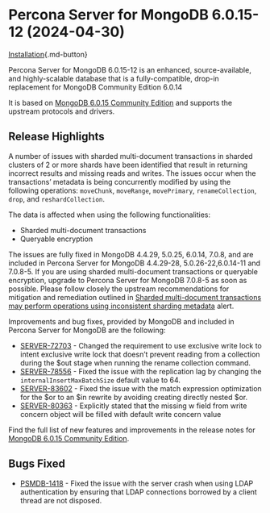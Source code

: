 # Percona Server for MongoDB 6.0.15-12 (2024-04-30)

[Installation](../install/index.md){.md-button}


Percona Server for MongoDB 6.0.15-12 is an enhanced, source-available, and highly-scalable database that is a
fully-compatible, drop-in replacement for MongoDB Community Edition 6.0.14

It is based on [MongoDB 6.0.15 Community Edition](https://www.mongodb.com/docs/manual/release-notes/6.0/#6.0.15---apr-18--2024) and supports the upstream protocols and drivers.

## Release Highlights

A number of issues with sharded multi-document transactions in sharded clusters of 2 or more shards have been identified that result in returning incorrect results and missing reads and writes. The issues occur when the transactions’ metadata is being concurrently modified by using the following operations: `moveChunk`, `moveRange`, `movePrimary`, `renameCollection`, `drop`, and `reshardCollection`. 

The data is affected when using the following functionalities:

* Sharded multi-document transactions
* Queryable encryption

The issues are fully fixed in MongoDB  4.4.29, 5.0.25, 6.0.14, 7.0.8, and are included in Percona Server for MongoDB 4.4.29-28, 5.0.26-22,6.0.14-11 and 7.0.8-5. If you are using sharded multi-document transactions or queryable encryption, upgrade to Percona Server for MongoDB 7.0.8-5 as soon as possible. Please follow closely the upstream recommendations for mitigation and remediation outlined in [Sharded multi-document transactions may perform operations using inconsistent sharding metadata](https://www.mongodb.com/alerts/critical-alert-sharding-txn-issues-apr-2024) alert.

Improvements and bug fixes, provided by MongoDB and included in Percona Server for MongoDB are the following:

* [SERVER-72703](https://jira.mongodb.org/browse/SERVER-72703) - Changed the requirement to use exclusive write lock to intent exclusive write lock that doesn’t prevent reading from a collection during the $out stage when running the rename collection command.
* [SERVER-78556](https://jira.mongodb.org/browse/SERVER-78556) - Fixed the issue with the replication lag by changing the `internalInsertMaxBatchSize` default value to 64.
* [SERVER-83602](https://jira.mongodb.org/browse/SERVER-83602) - Fixed the issue with the match expression optimization for the $or to an $in rewrite by avoiding creating directly nested $or.
* [SERVER-80363](https://jira.mongodb.org/browse/SERVER-80363) - Explicitly stated that the missing w field from write concern object will be filled with default write concern value

Find the full list of new features and improvements in the release notes for [MongoDB 6.0.15 Community Edition](https://www.mongodb.com/docs/manual/release-notes/6.0/#6.0.15---apr-18--2024).

## Bugs Fixed

* [PSMDB-1418](https://perconadev.atlassian.net/browse/PSMDB-1418) - Fixed the issue with the server crash when using LDAP authentication by ensuring that LDAP connections borrowed by a client thread are not disposed.
